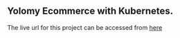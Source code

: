 ## Yolomy Ecommerce with Kubernetes.
The live url for this project can be accessed from [here](http://34.35.26.79)
